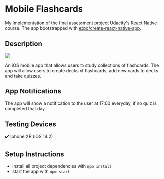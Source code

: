 # Mobile Flashcards

My implementation of the final assessment project Udacity's React Native course. The app bootstrapped with [expo/create-react-native-app](https://github.com/expo/create-react-native-app).

## Description

<img src="https://img.shields.io/badge/react_native%20-%2320232a.svg?&style=for-the-badge&logo=react&logoColor=%2361DAFB"/>

An iOS mobile app that allows users to study collections of flashcards. The app will allow users to create decks of flashcards, add new cards to decks and take quizzes.

## App Notifications

The app will show a notification to the user at 17:00 everyday, if no quiz is completed that day.

## Testing Devices

:heavy_check_mark: Iphone XR (iOS 14.2)

## Setup Instructions

- install all project dependencies with `npm install`
- start the app with `npm start`
